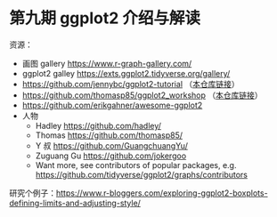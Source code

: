# 第九期 ggplot2 介绍与解读



资源：

- 画图 gallery https://www.r-graph-gallery.com/
- ggplot2 galley https://exts.ggplot2.tidyverse.org/gallery/
- https://github.com/jennybc/ggplot2-tutorial （[本仓库链接](ggplot2-tutorial-slides.pdf)）
- https://github.com/thomasp85/ggplot2_workshop （[本仓库链接](ggplot2-presentation.pdf)）
- https://github.com/erikgahner/awesome-ggplot2
- 人物
    - Hadley  https://github.com/hadley/
    - Thomas https://github.com/thomasp85/
    - Y 叔 https://github.com/GuangchuangYu/
    - Zuguang Gu https://github.com/jokergoo
    - Want more, see contributors of popular packages, e.g. https://github.com/tidyverse/ggplot2/graphs/contributors



研究个例子：https://www.r-bloggers.com/exploring-ggplot2-boxplots-defining-limits-and-adjusting-style/

